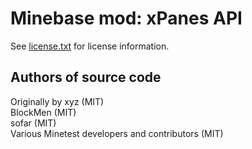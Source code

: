 Minebase mod: xPanes API
========================
See [license.txt](./license.txt) for license information.

Authors of source code
----------------------
Originally by xyz (MIT)  
BlockMen (MIT)  
sofar (MIT)  
Various Minetest developers and contributors (MIT)
